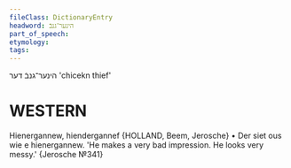 ```yaml
---
fileClass: DictionaryEntry
headword: הינער־גנבֿ
part_of_speech: 
etymology: 
tags: 
---
```

הינער־גנבֿ
דער
'chicekn thief'

WESTERN
========

Hienergannew, hiendergannef {HOLLAND, Beem, Jerosche}
	•	Der siet ous wie e hienergannew. 'He makes a very bad impression. He looks very messy.' {Jerosche №341}